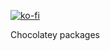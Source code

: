[![ko-fi](https://ko-fi.com/img/githubbutton_sm.svg)](https://ko-fi.com/W7W64WAXN)

Chocolatey packages